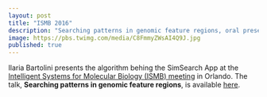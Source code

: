```yaml
---
layout: post
title: "ISMB 2016"
description: "Searching patterns in genomic feature regions, oral presentation at ISMB 2016"
image: https://pbs.twimg.com/media/C8FmmyZWsAI4Q9J.jpg
published: true
---
```


Ilaria Bartolini presents the algorithm behing the SimSearch App at the [Intelligent Systems for Molecular Biology (ISMB) meeting](https://www.iscb.org/ismb2016) in Orlando. The talk, **Searching patterns in genomic feature regions**, is available [here](https://www.iscb.org/ismb-mm/media-ismb2016).

